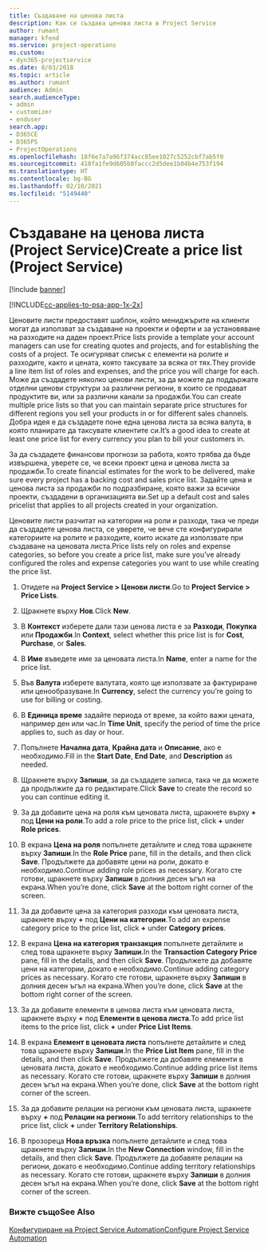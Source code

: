```yaml
---
title: Създаване на ценова листа
description: Как се създава ценова листа в Project Service
author: rumant
manager: kfend
ms.service: project-operations
ms.custom:
- dyn365-projectservice
ms.date: 8/03/2018
ms.topic: article
ms.author: rumant
audience: Admin
search.audienceType:
- admin
- customizer
- enduser
search.app:
- D365CE
- D365PS
- ProjectOperations
ms.openlocfilehash: 18f6e7a7a96f374acc85ee1027c5252cbf7ab5f0
ms.sourcegitcommit: 418fa1fe9d605b8faccc2d5dee1b04b4e753f194
ms.translationtype: HT
ms.contentlocale: bg-BG
ms.lasthandoff: 02/10/2021
ms.locfileid: "5149440"
---
```

# <a name="create-a-price-list-project-service"></a><span data-ttu-id="3de7f-103">Създаване на ценова листа (Project Service)</span><span class="sxs-lookup"><span data-stu-id="3de7f-103">Create a price list (Project Service)</span></span>

[!include [banner](../includes/psa-now-project-operations.md)]

[!INCLUDE[cc-applies-to-psa-app-1x-2x](../includes/cc-applies-to-psa-app-1x-2x.md)]

<span data-ttu-id="3de7f-104">Ценовите листи предоставят шаблон, който мениджърите на клиенти могат да използват за създаване на проекти и оферти и за установяване на разходите на даден проект.</span><span class="sxs-lookup"><span data-stu-id="3de7f-104">Price lists provide a template your account managers can use for creating quotes and projects, and for establishing the costs of a project.</span></span> <span data-ttu-id="3de7f-105">Те осигуряват списък с елементи на ролите и разходите, както и цената, която таксувате за всяка от тях.</span><span class="sxs-lookup"><span data-stu-id="3de7f-105">They provide a line item list of roles and expenses, and the price you will charge for each.</span></span> <span data-ttu-id="3de7f-106">Може да създадете няколко ценови листи, за да можете да поддържате отделни ценови структури за различни региони, в които се продават продуктите ви, или за различни канали за продажби.</span><span class="sxs-lookup"><span data-stu-id="3de7f-106">You can create multiple price lists so that you can maintain separate price structures for different regions you sell your products in or for different sales channels.</span></span> <span data-ttu-id="3de7f-107">Добра идея е да създадете поне една ценова листа за всяка валута, в която планирате да таксувате клиентите си.</span><span class="sxs-lookup"><span data-stu-id="3de7f-107">It’s a good idea to create at least one price list for every currency you plan to bill your customers in.</span></span>  
  
<span data-ttu-id="3de7f-108">За да създадете финансови прогнози за работа, която трябва да бъде извършена, уверете се, че всеки проект цена и ценова листа за продажби.</span><span class="sxs-lookup"><span data-stu-id="3de7f-108">To create financial estimates for the work to be delivered, make sure every project has a backing cost and sales price list.</span></span> <span data-ttu-id="3de7f-109">Задайте цена и ценова листа за продажби по подразбиране, която важи за всички проекти, създадени в организацията ви.</span><span class="sxs-lookup"><span data-stu-id="3de7f-109">Set up a default cost and sales pricelist that applies to all projects created in your organization.</span></span>  
  
<span data-ttu-id="3de7f-110">Ценовите листи разчитат на категории на роли и разходи, така че преди да създадете ценова листа, се уверете, че вече сте конфигурирали категориите на ролите и разходите, които искате да използвате при създаване на ценовата листа.</span><span class="sxs-lookup"><span data-stu-id="3de7f-110">Price lists rely on roles and expense categories, so before you create a price list, make sure you’ve already configured the roles and expense categories you want to use while creating the price list.</span></span>  
  
1.  <span data-ttu-id="3de7f-111">Отидете на **Project Service > Ценови листи**.</span><span class="sxs-lookup"><span data-stu-id="3de7f-111">Go to **Project Service > Price Lists**.</span></span>  
  
2.  <span data-ttu-id="3de7f-112">Щракнете върху **Нов**.</span><span class="sxs-lookup"><span data-stu-id="3de7f-112">Click **New**.</span></span>  
  
3.  <span data-ttu-id="3de7f-113">В **Контекст** изберете дали тази ценова листа е за **Разходи**, **Покупка** или **Продажби**.</span><span class="sxs-lookup"><span data-stu-id="3de7f-113">In **Context**, select whether this price list is for **Cost**, **Purchase**, or **Sales**.</span></span>  
  
4.  <span data-ttu-id="3de7f-114">В **Име** въведете име за ценовата листа.</span><span class="sxs-lookup"><span data-stu-id="3de7f-114">In **Name**, enter a name for the price list.</span></span>  
  
5.  <span data-ttu-id="3de7f-115">Във **Валута** изберете валутата, която ще използвате за фактуриране или ценообразуване.</span><span class="sxs-lookup"><span data-stu-id="3de7f-115">In **Currency**, select the currency you’re going to use for billing or costing.</span></span>  
  
6.  <span data-ttu-id="3de7f-116">В **Единица време** задайте периода от време, за който важи цената, например ден или час.</span><span class="sxs-lookup"><span data-stu-id="3de7f-116">In **Time Unit**, specify the period of time the price applies to, such as day or hour.</span></span>  
  
7.  <span data-ttu-id="3de7f-117">Попълнете **Начална дата**, **Крайна дата** и **Описание**, ако е необходимо.</span><span class="sxs-lookup"><span data-stu-id="3de7f-117">Fill in the **Start Date**, **End Date**, and **Description** as needed.</span></span>  
  
8.  <span data-ttu-id="3de7f-118">Щракнете върху **Запиши**, за да създадете записа, така че да можете да продължите да го редактирате.</span><span class="sxs-lookup"><span data-stu-id="3de7f-118">Click **Save** to create the record so you can continue editing it.</span></span>  
  
9. <span data-ttu-id="3de7f-119">За да добавите цена на роля към ценовата листа, щракнете върху **+** под **Цени на роли**.</span><span class="sxs-lookup"><span data-stu-id="3de7f-119">To add a role price to the price list, click **+** under **Role prices**.</span></span>  
  
10. <span data-ttu-id="3de7f-120">В екрана **Цена на роля** попълнете детайлите и след това щракнете върху **Запиши**.</span><span class="sxs-lookup"><span data-stu-id="3de7f-120">In the **Role Price** pane, fill in the details, and then click **Save**.</span></span> <span data-ttu-id="3de7f-121">Продължете да добавяте цени на роли, докато е необходимо.</span><span class="sxs-lookup"><span data-stu-id="3de7f-121">Continue adding role prices as necessary.</span></span> <span data-ttu-id="3de7f-122">Когато сте готови, щракнете върху **Запиши** в долния десен ъгъл на екрана.</span><span class="sxs-lookup"><span data-stu-id="3de7f-122">When you’re done, click **Save** at the bottom right corner of the screen.</span></span>  
  
11. <span data-ttu-id="3de7f-123">За да добавите цена за категория разходи към ценовата листа, щракнете върху **+** под **Цени на категории**.</span><span class="sxs-lookup"><span data-stu-id="3de7f-123">To add an expense category price to the price list, click **+** under **Category prices**.</span></span>  
  
12. <span data-ttu-id="3de7f-124">В екрана **Цена на категория транзакция** попълнете детайлите и след това щракнете върху **Запиши**.</span><span class="sxs-lookup"><span data-stu-id="3de7f-124">In the **Transaction Category Price** pane, fill in the details, and then click **Save**.</span></span> <span data-ttu-id="3de7f-125">Продължете да добавяте цени на категории, докато е необходимо.</span><span class="sxs-lookup"><span data-stu-id="3de7f-125">Continue adding category prices as necessary.</span></span> <span data-ttu-id="3de7f-126">Когато сте готови, щракнете върху **Запиши** в долния десен ъгъл на екрана.</span><span class="sxs-lookup"><span data-stu-id="3de7f-126">When you’re done, click **Save** at the bottom right corner of the screen.</span></span>  
  
13. <span data-ttu-id="3de7f-127">За да добавите елементи в ценова листа към ценовата листа, щракнете върху **+** под **Елементи в ценова листа**.</span><span class="sxs-lookup"><span data-stu-id="3de7f-127">To add price list items to the price list, click **+** under **Price List Items**.</span></span>  
  
14. <span data-ttu-id="3de7f-128">В екрана **Елемент в ценовата листа** попълнете детайлите и след това щракнете върху **Запиши**.</span><span class="sxs-lookup"><span data-stu-id="3de7f-128">In the **Price List Item** pane, fill in the details, and then click **Save**.</span></span> <span data-ttu-id="3de7f-129">Продължете да добавяте елементи в ценовата листа, докато е необходимо.</span><span class="sxs-lookup"><span data-stu-id="3de7f-129">Continue adding price list items as necessary.</span></span> <span data-ttu-id="3de7f-130">Когато сте готови, щракнете върху **Запиши** в долния десен ъгъл на екрана.</span><span class="sxs-lookup"><span data-stu-id="3de7f-130">When you’re done, click **Save** at the bottom right corner of the screen.</span></span>  
  
15. <span data-ttu-id="3de7f-131">За да добавите релации на региони към ценовата листа, щракнете върху **+** под **Релации на региони**.</span><span class="sxs-lookup"><span data-stu-id="3de7f-131">To add territory relationships to the price list, click **+** under **Territory Relationships**.</span></span>  
  
16. <span data-ttu-id="3de7f-132">В прозореца **Нова връзка** попълнете детайлите и след това щракнете върху **Запиши**.</span><span class="sxs-lookup"><span data-stu-id="3de7f-132">In the **New Connection** window, fill in the details, and then click **Save**.</span></span> <span data-ttu-id="3de7f-133">Продължете да добавяте релации на региони, докато е необходимо.</span><span class="sxs-lookup"><span data-stu-id="3de7f-133">Continue adding territory relationships as necessary.</span></span> <span data-ttu-id="3de7f-134">Когато сте готови, щракнете върху **Запиши** в долния десен ъгъл на екрана.</span><span class="sxs-lookup"><span data-stu-id="3de7f-134">When you’re done, click **Save** at the bottom right corner of the screen.</span></span>  
  
### <a name="see-also"></a><span data-ttu-id="3de7f-135">Вижте също</span><span class="sxs-lookup"><span data-stu-id="3de7f-135">See Also</span></span>  
 [<span data-ttu-id="3de7f-136">Конфигуриране на Project Service Automation</span><span class="sxs-lookup"><span data-stu-id="3de7f-136">Configure Project Service Automation</span></span>](../psa/configure.md)
